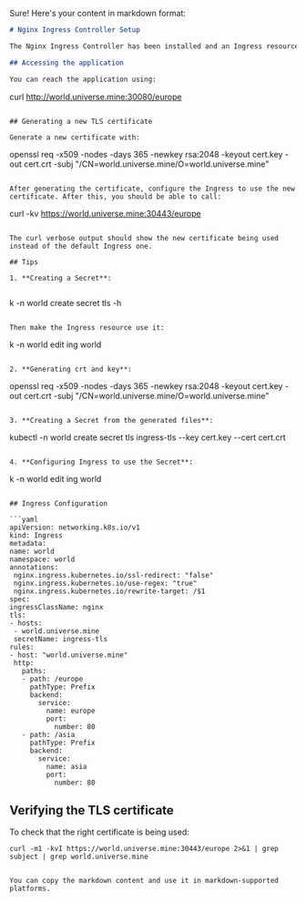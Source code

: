 Sure! Here's your content in markdown format:

```markdown
# Nginx Ingress Controller Setup

The Nginx Ingress Controller has been installed and an Ingress resource configured in Namespace `world`.

## Accessing the application

You can reach the application using:

```
curl http://world.universe.mine:30080/europe
```

## Generating a new TLS certificate

Generate a new certificate with:

```
openssl req -x509 -nodes -days 365 -newkey rsa:2048 -keyout cert.key -out cert.crt -subj "/CN=world.universe.mine/O=world.universe.mine"
```

After generating the certificate, configure the Ingress to use the new certificate. After this, you should be able to call:

```
curl -kv https://world.universe.mine:30443/europe
```

The curl verbose output should show the new certificate being used instead of the default Ingress one.

## Tips

1. **Creating a Secret**:
   
   ```
   k -n world create secret tls -h
   ```
   
   Then make the Ingress resource use it:
   
   ```
   k -n world edit ing world
   ```

2. **Generating crt and key**:

   ```
   openssl req -x509 -nodes -days 365 -newkey rsa:2048 -keyout cert.key -out cert.crt -subj "/CN=world.universe.mine/O=world.universe.mine"
   ```

3. **Creating a Secret from the generated files**:
   
   ```
   kubectl -n world create secret tls ingress-tls --key cert.key --cert cert.crt
   ```

4. **Configuring Ingress to use the Secret**:

   ```
   k -n world edit ing world
   ```

## Ingress Configuration

```yaml
apiVersion: networking.k8s.io/v1
kind: Ingress
metadata:
  name: world
  namespace: world
  annotations:
    nginx.ingress.kubernetes.io/ssl-redirect: "false"
    nginx.ingress.kubernetes.io/use-regex: "true"
    nginx.ingress.kubernetes.io/rewrite-target: /$1
spec:
  ingressClassName: nginx
  tls:                            
  - hosts:                        
    - world.universe.mine         
    secretName: ingress-tls       
  rules:
  - host: "world.universe.mine"
    http:
      paths:
      - path: /europe
        pathType: Prefix
        backend:
          service:
            name: europe
            port:
              number: 80
      - path: /asia
        pathType: Prefix
        backend:
          service:
            name: asia
            port:
              number: 80
```

## Verifying the TLS certificate

To check that the right certificate is being used:

```
curl -m1 -kvI https://world.universe.mine:30443/europe 2>&1 | grep subject | grep world.universe.mine
```
```

You can copy the markdown content and use it in markdown-supported platforms.
